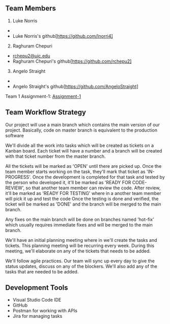 ## Team Members
1. Luke Norris
- 
- Luke Norris's github[https://github.com/lnorri4]

2. Raghuram Chepuri
- rchepu2@uic.edu
- Raghuram Chepuri's github[https://github.com/rchepu2]

3. Angelo Straight
- 
- Angelo Straight's github[https://github.com/AngeloStraight]

Team 1 Assignment-1: [Assignment-1](https://uic-cs484.github.io/assignment-1---team-project-proposal-team1/proposal.html) 

## Team Workflow Strategy

Our project will use a main branch which contains the main version of our project. Basically, code on master branch is equivalent to the production software

We'll divide all the work into tasks which will be created as tickets on a Kanban board. Each ticket will have a number and a branch will be created with that ticket number from the master branch. 

All the tickets will be marked as 'OPEN' until there are picked up.
Once the team member starts working on the task, they'll mark that ticket as 'IN-PROGRESS'.
Once the development is completed for that task and tested by the person who developed it, it'll be marked as 'READY FOR CODE-REVIEW', so that another team member can review the code. 
After review, it'll be marked as 'READY FOR TESTING'  where in a another team member will pick it up and test the code
Once the testing is done and verified, the ticket will be marked as 'DONE' and the branch will be merged to the main branch.

Any fixes on the main branch will be done on branches named 'hot-fix' which usually requires immediate fixes and will be merged to the main branch.

We'll have an initial planning meeting where in we'll create the tasks and tickets. This planning meeting will be recurring every week. During this meeting, we'll elaborate on any of the tickets that needs to be added.

We'll follow agile practices. Our team will sync up every day to give the status updates, discuss on any of the blockers. We'll also add any of the tasks that are needed to be added.

## Development Tools
- Visual Studio Code IDE
- GitHub
- Postman for working with APIs
- Jira for managing tasks

